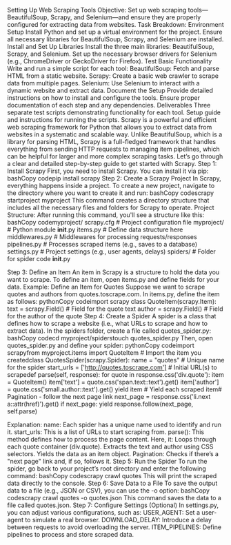 Setting Up Web Scraping Tools
Objective: Set up web scraping tools—BeautifulSoup, Scrapy, and Selenium—and ensure they are properly configured for extracting data from websites.
Task Breakdown:
Environment Setup
Install Python and set up a virtual environment for the project.
Ensure all necessary libraries for BeautifulSoup, Scrapy, and Selenium are installed.
Install and Set Up Libraries
Install the three main libraries: BeautifulSoup, Scrapy, and Selenium.
Set up the necessary browser drivers for Selenium (e.g., ChromeDriver or GeckoDriver for Firefox).
Test Basic Functionality
Write and run a simple script for each tool:
BeautifulSoup: Fetch and parse HTML from a static website.
Scrapy: Create a basic web crawler to scrape data from multiple pages.
Selenium: Use Selenium to interact with a dynamic website and extract data.
Document the Setup
Provide detailed instructions on how to install and configure the tools.
Ensure proper documentation of each step and any dependencies.
Deliverables
Three separate test scripts demonstrating functionality for each tool.
Setup guide and instructions for running the scripts.
Scrapy is a powerful and efficient web scraping framework for Python that allows you to extract data from websites in a systematic and scalable way. Unlike BeautifulSoup, which is a library for parsing HTML, Scrapy is a full-fledged framework that handles everything from sending HTTP requests to managing item pipelines, which can be helpful for larger and more complex scraping tasks.
Let’s go through a clear and detailed step-by-step guide to get started with Scrapy.
Step 1: Install Scrapy
First, you need to install Scrapy. You can install it via pip:
bashCopy codepip install scrapy
Step 2: Create a Scrapy Project
In Scrapy, everything happens inside a project. To create a new project, navigate to the directory where you want to create it and run:
bashCopy codescrapy startproject myproject
This command creates a directory structure that includes all the necessary files and folders for Scrapy to operate.
Project Structure:
After running this command, you'll see a structure like this:
bashCopy codemyproject/
    scrapy.cfg           # Project configuration file    myproject/           # Python module        __init__.py        items.py         # Define data structure here
        middlewares.py   # Middlewares for processing requests/responses
        pipelines.py     # Processes scraped items (e.g., saves to a database)
        settings.py      # Project settings (e.g., user agents, delays)
        spiders/         # Folder for spider code
            __init__.py
 
Step 3: Define an Item
An item in Scrapy is a structure to hold the data you want to scrape. To define an item, open items.py and define fields for your data.
Example: Define an Item for Quotes
Suppose we want to scrape quotes and authors from quotes.toscrape.com.
In items.py, define the item as follows:
pythonCopy codeimport scrapy
class QuoteItem(scrapy.Item):
    text = scrapy.Field()     # Field for the quote text
    author = scrapy.Field()   # Field for the author of the quote
Step 4: Create a Spider
A spider is a class that defines how to scrape a website (i.e., what URLs to scrape and how to extract data).
In the spiders folder, create a file called quotes_spider.py:
bashCopy codecd myproject/spiderstouch quotes_spider.py
Then, open quotes_spider.py and define your spider:
pythonCopy codeimport scrapyfrom myproject.items import QuoteItem  # Import the item you createdclass QuotesSpider(scrapy.Spider):
    name = "quotes"                      # Unique name for the spider    start_urls = ['http://quotes.toscrape.com']  # Initial URL(s) to scrapedef parse(self, response):
        for quote in response.css('div.quote'):
            item = QuoteItem()            item['text'] = quote.css('span.text::text').get()
            item['author'] = quote.css('small.author::text').get()
            yield item                      # Yield each scraped item# Pagination - follow the next page link
        next_page = response.css('li.next a::attr(href)').get()
        if next_page:
            yield response.follow(next_page, self.parse)
 
Explanation:
name: Each spider has a unique name used to identify and run it.
start_urls: This is a list of URLs to start scraping from.
parse(): This method defines how to process the page content. Here, it:
Loops through each quote container (div.quote).
Extracts the text and author using CSS selectors.
Yields the data as an item object.
Pagination: Checks if there’s a "next page" link and, if so, follows it.
Step 5: Run the Spider
To run the spider, go back to your project’s root directory and enter the following command:
bashCopy codescrapy crawl quotes
This will print the scraped data directly to the console.
Step 6: Save Data to a File
To save the output data to a file (e.g., JSON or CSV), you can use the -o option:
bashCopy codescrapy crawl quotes -o quotes.json
This command saves the data to a file called quotes.json.
Step 7: Configure Settings (Optional)
In settings.py, you can adjust various configurations, such as:
USER_AGENT: Set a user-agent to simulate a real browser.
DOWNLOAD_DELAY: Introduce a delay between requests to avoid overloading the server.
ITEM_PIPELINES: Define pipelines to process and store scraped data.
